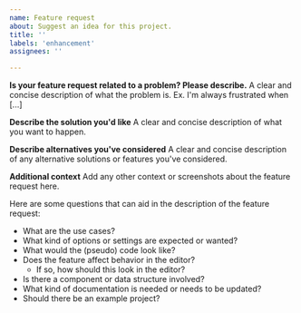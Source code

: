 ```yaml
---
name: Feature request
about: Suggest an idea for this project.
title: ''
labels: 'enhancement'
assignees: ''

---
```


**Is your feature request related to a problem? Please describe.**
A clear and concise description of what the problem is. Ex. I'm always frustrated when [...]

**Describe the solution you'd like**
A clear and concise description of what you want to happen.

**Describe alternatives you've considered**
A clear and concise description of any alternative solutions or features you've considered.

**Additional context**
Add any other context or screenshots about the feature request here.

Here are some questions that can aid in the description of the feature request:

- What are the use cases?
- What kind of options or settings are expected or wanted?
- What would the (pseudo) code look like?
- Does the feature affect behavior in the editor?
  - If so, how should this look in the editor?
- Is there a component or data structure involved?
- What kind of documentation is needed or needs to be updated?
- Should there be an example project?
